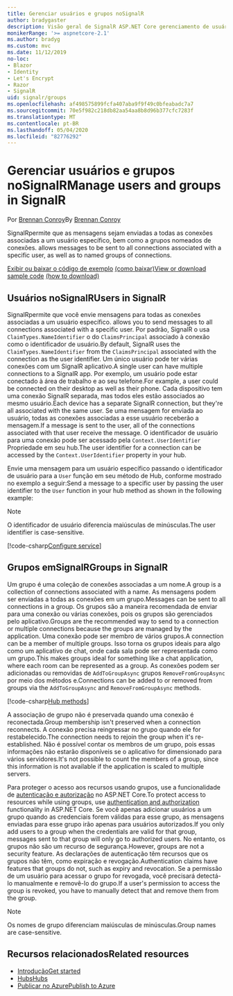 ```yaml
---
title: Gerenciar usuários e grupos noSignalR
author: bradygaster
description: Visão geral de SignalR ASP.NET Core gerenciamento de usuário e grupo.
monikerRange: '>= aspnetcore-2.1'
ms.author: bradyg
ms.custom: mvc
ms.date: 11/12/2019
no-loc:
- Blazor
- Identity
- Let's Encrypt
- Razor
- SignalR
uid: signalr/groups
ms.openlocfilehash: af498575899fcfa407aba9f9f49c0bfeabadc7a7
ms.sourcegitcommit: 70e5f982c218db82aa54aa8b8d96b377cfc7283f
ms.translationtype: MT
ms.contentlocale: pt-BR
ms.lasthandoff: 05/04/2020
ms.locfileid: "82776292"
---
```

# <a name="manage-users-and-groups-in-signalr"></a><span data-ttu-id="a8005-103">Gerenciar usuários e grupos noSignalR</span><span class="sxs-lookup"><span data-stu-id="a8005-103">Manage users and groups in SignalR</span></span>

<span data-ttu-id="a8005-104">Por [Brennan Conroy](https://github.com/BrennanConroy)</span><span class="sxs-lookup"><span data-stu-id="a8005-104">By [Brennan Conroy](https://github.com/BrennanConroy)</span></span>

SignalR<span data-ttu-id="a8005-105">permite que as mensagens sejam enviadas a todas as conexões associadas a um usuário específico, bem como a grupos nomeados de conexões.</span><span class="sxs-lookup"><span data-stu-id="a8005-105"> allows messages to be sent to all connections associated with a specific user, as well as to named groups of connections.</span></span>

<span data-ttu-id="a8005-106">[Exibir ou baixar o código de exemplo](https://github.com/dotnet/AspNetCore.Docs/tree/master/aspnetcore/signalr/groups/sample/) [(como baixar)](xref:index#how-to-download-a-sample)</span><span class="sxs-lookup"><span data-stu-id="a8005-106">[View or download sample code](https://github.com/dotnet/AspNetCore.Docs/tree/master/aspnetcore/signalr/groups/sample/) [(how to download)](xref:index#how-to-download-a-sample)</span></span>

## <a name="users-in-signalr"></a><span data-ttu-id="a8005-107">Usuários noSignalR</span><span class="sxs-lookup"><span data-stu-id="a8005-107">Users in SignalR</span></span>

SignalR<span data-ttu-id="a8005-108">permite que você envie mensagens para todas as conexões associadas a um usuário específico.</span><span class="sxs-lookup"><span data-stu-id="a8005-108"> allows you to send messages to all connections associated with a specific user.</span></span> <span data-ttu-id="a8005-109">Por padrão, SignalR o usa `ClaimTypes.NameIdentifier` o do `ClaimsPrincipal` associado à conexão como o identificador de usuário.</span><span class="sxs-lookup"><span data-stu-id="a8005-109">By default, SignalR uses the `ClaimTypes.NameIdentifier` from the `ClaimsPrincipal` associated with the connection as the user identifier.</span></span> <span data-ttu-id="a8005-110">Um único usuário pode ter várias conexões com um SignalR aplicativo.</span><span class="sxs-lookup"><span data-stu-id="a8005-110">A single user can have multiple connections to a SignalR app.</span></span> <span data-ttu-id="a8005-111">Por exemplo, um usuário pode estar conectado à área de trabalho e ao seu telefone.</span><span class="sxs-lookup"><span data-stu-id="a8005-111">For example, a user could be connected on their desktop as well as their phone.</span></span> <span data-ttu-id="a8005-112">Cada dispositivo tem uma conexão SignalR separada, mas todos eles estão associados ao mesmo usuário.</span><span class="sxs-lookup"><span data-stu-id="a8005-112">Each device has a separate SignalR connection, but they're all associated with the same user.</span></span> <span data-ttu-id="a8005-113">Se uma mensagem for enviada ao usuário, todas as conexões associadas a esse usuário receberão a mensagem.</span><span class="sxs-lookup"><span data-stu-id="a8005-113">If a message is sent to the user, all of the connections associated with that user receive the message.</span></span> <span data-ttu-id="a8005-114">O identificador de usuário para uma conexão pode ser acessado pela `Context.UserIdentifier` Propriedade em seu hub.</span><span class="sxs-lookup"><span data-stu-id="a8005-114">The user identifier for a connection can be accessed by the `Context.UserIdentifier` property in your hub.</span></span>

<span data-ttu-id="a8005-115">Envie uma mensagem para um usuário específico passando o identificador de usuário para a `User` função em seu método de Hub, conforme mostrado no exemplo a seguir:</span><span class="sxs-lookup"><span data-stu-id="a8005-115">Send a message to a specific user by passing the user identifier to the `User` function in your hub method as shown in the following example:</span></span>

> [!NOTE]
> <span data-ttu-id="a8005-116">O identificador de usuário diferencia maiúsculas de minúsculas.</span><span class="sxs-lookup"><span data-stu-id="a8005-116">The user identifier is case-sensitive.</span></span>

[!code-csharp[Configure service](groups/sample/hubs/chathub.cs?range=29-32)]

## <a name="groups-in-signalr"></a><span data-ttu-id="a8005-117">Grupos emSignalR</span><span class="sxs-lookup"><span data-stu-id="a8005-117">Groups in SignalR</span></span>

<span data-ttu-id="a8005-118">Um grupo é uma coleção de conexões associadas a um nome.</span><span class="sxs-lookup"><span data-stu-id="a8005-118">A group is a collection of connections associated with a name.</span></span> <span data-ttu-id="a8005-119">As mensagens podem ser enviadas a todas as conexões em um grupo.</span><span class="sxs-lookup"><span data-stu-id="a8005-119">Messages can be sent to all connections in a group.</span></span> <span data-ttu-id="a8005-120">Os grupos são a maneira recomendada de enviar para uma conexão ou várias conexões, pois os grupos são gerenciados pelo aplicativo.</span><span class="sxs-lookup"><span data-stu-id="a8005-120">Groups are the recommended way to send to a connection or multiple connections because the groups are managed by the application.</span></span> <span data-ttu-id="a8005-121">Uma conexão pode ser membro de vários grupos.</span><span class="sxs-lookup"><span data-stu-id="a8005-121">A connection can be a member of multiple groups.</span></span> <span data-ttu-id="a8005-122">Isso torna os grupos ideais para algo como um aplicativo de chat, onde cada sala pode ser representada como um grupo.</span><span class="sxs-lookup"><span data-stu-id="a8005-122">This makes groups ideal for something like a chat application, where each room can be represented as a group.</span></span> <span data-ttu-id="a8005-123">As conexões podem ser adicionadas ou removidas de `AddToGroupAsync` grupos `RemoveFromGroupAsync` por meio dos métodos e.</span><span class="sxs-lookup"><span data-stu-id="a8005-123">Connections can be added to or removed from groups via the `AddToGroupAsync` and `RemoveFromGroupAsync` methods.</span></span>

[!code-csharp[Hub methods](groups/sample/hubs/chathub.cs?range=15-27)]

<span data-ttu-id="a8005-124">A associação de grupo não é preservada quando uma conexão é reconectada.</span><span class="sxs-lookup"><span data-stu-id="a8005-124">Group membership isn't preserved when a connection reconnects.</span></span> <span data-ttu-id="a8005-125">A conexão precisa reingressar no grupo quando ele for restabelecido.</span><span class="sxs-lookup"><span data-stu-id="a8005-125">The connection needs to rejoin the group when it's re-established.</span></span> <span data-ttu-id="a8005-126">Não é possível contar os membros de um grupo, pois essas informações não estarão disponíveis se o aplicativo for dimensionado para vários servidores.</span><span class="sxs-lookup"><span data-stu-id="a8005-126">It's not possible to count the members of a group, since this information is not available if the application is scaled to multiple servers.</span></span>

<span data-ttu-id="a8005-127">Para proteger o acesso aos recursos usando grupos, use a funcionalidade de [autenticação e autorização](xref:signalr/authn-and-authz) no ASP.NET Core.</span><span class="sxs-lookup"><span data-stu-id="a8005-127">To protect access to resources while using groups, use [authentication and authorization](xref:signalr/authn-and-authz) functionality in ASP.NET Core.</span></span> <span data-ttu-id="a8005-128">Se você apenas adicionar usuários a um grupo quando as credenciais forem válidas para esse grupo, as mensagens enviadas para esse grupo irão apenas para usuários autorizados.</span><span class="sxs-lookup"><span data-stu-id="a8005-128">If you only add users to a group when the credentials are valid for that group, messages sent to that group will only go to authorized users.</span></span> <span data-ttu-id="a8005-129">No entanto, os grupos não são um recurso de segurança.</span><span class="sxs-lookup"><span data-stu-id="a8005-129">However, groups are not a security feature.</span></span> <span data-ttu-id="a8005-130">As declarações de autenticação têm recursos que os grupos não têm, como expiração e revogação.</span><span class="sxs-lookup"><span data-stu-id="a8005-130">Authentication claims have features that groups do not, such as expiry and revocation.</span></span> <span data-ttu-id="a8005-131">Se a permissão de um usuário para acessar o grupo for revogada, você precisará detectá-lo manualmente e removê-lo do grupo.</span><span class="sxs-lookup"><span data-stu-id="a8005-131">If a user's permission to access the group is revoked, you have to manually detect that and remove them from the group.</span></span>

> [!NOTE]
> <span data-ttu-id="a8005-132">Os nomes de grupo diferenciam maiúsculas de minúsculas.</span><span class="sxs-lookup"><span data-stu-id="a8005-132">Group names are case-sensitive.</span></span>

## <a name="related-resources"></a><span data-ttu-id="a8005-133">Recursos relacionados</span><span class="sxs-lookup"><span data-stu-id="a8005-133">Related resources</span></span>

* [<span data-ttu-id="a8005-134">Introdução</span><span class="sxs-lookup"><span data-stu-id="a8005-134">Get started</span></span>](xref:tutorials/signalr)
* [<span data-ttu-id="a8005-135">Hubs</span><span class="sxs-lookup"><span data-stu-id="a8005-135">Hubs</span></span>](xref:signalr/hubs)
* [<span data-ttu-id="a8005-136">Publicar no Azure</span><span class="sxs-lookup"><span data-stu-id="a8005-136">Publish to Azure</span></span>](xref:signalr/publish-to-azure-web-app)
